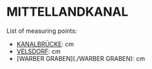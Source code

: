 # MITTELLANDKANAL

List of measuring points:

* [KANALBRÜCKE](./KANALBRÜCKE): <Value topic="rivers/pegel-online/MLK/KANALBRUECKE/measurementValue"/> cm
* [VELSDORF](./VELSDORF): <Value topic="rivers/pegel-online/MLK/VELSDORF/measurementValue"/> cm
* [WARBER GRABEN](./WARBER GRABEN): <Value topic="rivers/pegel-online/MLK/WARBER-GRABEN/measurementValue"/> cm
